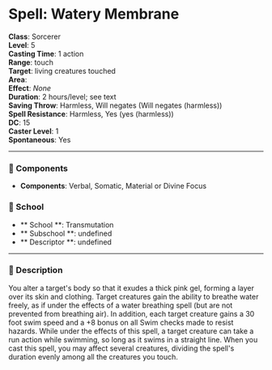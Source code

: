 
# Spell: Watery Membrane
**Class**: Sorcerer  
**Level**: 5  
**Casting Time**: 1 action  
**Range**: touch  
**Target**: living creatures touched  
**Area**:   
**Effect**: _None_  
**Duration**: 2 hours/level; see text  
**Saving Throw**: Harmless, Will negates (Will negates (harmless))  
**Spell Resistance**: Harmless, Yes (yes (harmless))  
**DC**: 15  
**Caster Level**: 1  
**Spontaneous**: Yes

---

### 🔮 Components
- **Components**: Verbal, Somatic, Material or Divine Focus

### 🏫 School
- ** School **: Transmutation
- ** Subschool **: undefined
- ** Descriptor **: undefined
---

### 📜 Description
You alter a target's body so that it exudes a thick pink gel, forming a layer over its skin and clothing. Target creatures gain the ability to breathe water freely, as if under the effects of a water breathing spell (but are not prevented from breathing air). In addition, each target creature gains a 30 foot swim speed and a +8 bonus on all Swim checks made to resist hazards. While under the effects of this spell, a target creature can take a run action while swimming, so long as it swims in a straight line. When you cast this spell, you may affect several creatures, dividing the spell's duration evenly among all the creatures you touch.

